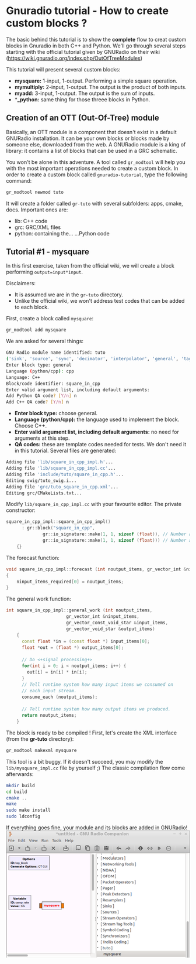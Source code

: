 # Gnuradio tutorial - How to create custom blocks ?

The basic behind this tutorial is to show the **complete** flow to creat custom blocks in Gnuradio in both C++ and Python. We'll go through several steps starting with the official tutorial given by GNURadio on their wiki (https://wiki.gnuradio.org/index.php/OutOfTreeModules)

This tutorial will present several custom blocks:

* **mysquare:** 1-input, 1-output. Performing a simple square operation.
* **mymultiply:** 2-input, 1-output. The output is the product of both inputs.
* **myadd:** 3-input, 1-output. The output is the sum of inputs.
* ***_python:** same thing for those threee blocks in Python.

## Creation of an OTT (Out-Of-Tree) module
Basically, an OTT module is a component that doesn't exist in a default GNURadio installation. It can be your own blocks or blocks made by someone else, downloaded from the web. A GNURadio module is a king of library: it contains a list of blocks that can be used in a GRC schematic.

You won't be alone in this adventure. A tool called `gr_modtool` will help you with the most important operations needed to create a custom block. In order to create a custom block called `gnuradio-tutorial`, type the following command:

```bash
gr_modtool newmod tuto
```

It will create a folder called `gr-tuto` with several subfolders: apps, cmake, docs. Important ones are:

* lib: C++ code
* grc: GRC/XML files
* python: containing the... ...Python code

## Tutorial #1 - mysquare

In this first exercise, taken from the official wiki, we will create a block performing `output=input*input`.

Disclaimers:
* It is assumed we are in the `gr-tuto` directory.
* Unlike the official wiki, we won't address test codes that can be added to each block.

First, create a block called `mysquare`:
```bash
gr_modtool add mysquare
```

We are asked for several things:
```bash
GNU Radio module name identified: tuto
('sink', 'source', 'sync', 'decimator', 'interpolator', 'general', 'tagged_stream', 'hier', 'noblock')
Enter block type: general
Language (python/cpp): cpp
Language: C++
Block/code identifier: square_in_cpp
Enter valid argument list, including default arguments: 
Add Python QA code? [Y/n] n
Add C++ QA code? [Y/n] n
```
* **Enter block type:** choose general.
* **Language (python/cpp):** the language used to implement the block. Choose C++.
* **Enter valid argument list, including default arguments:** no need for arguments at this step.
* **QA codes:** these are template codes needed for tests. We don't need it in this tutorial.
Several files are generated:
```bash
Adding file 'lib/square_in_cpp_impl.h'...
Adding file 'lib/square_in_cpp_impl.cc'...
Adding file 'include/tuto/square_in_cpp.h'...
Editing swig/tuto_swig.i...
Adding file 'grc/tuto_square_in_cpp.xml'...
Editing grc/CMakeLists.txt...
```
Modify `lib/square_in_cpp_impl.cc` with your favourite editor.
The private constructor:
```C++
square_in_cpp_impl::square_in_cpp_impl()
      : gr::block("square_in_cpp",
              gr::io_signature::make(1, 1, sizeof (float)), // Number and type of inputs
              gr::io_signature::make(1, 1, sizeof (float))) // Number and type of outputs
    {}
```
The forecast function:
```C++
void square_in_cpp_impl::forecast (int noutput_items, gr_vector_int &ninput_items_required)
{
    ninput_items_required[0] = noutput_items;
}
```
The general work function:
```C++
int square_in_cpp_impl::general_work (int noutput_items,
                       gr_vector_int &ninput_items,
                       gr_vector_const_void_star &input_items,
                       gr_vector_void_star &output_items)
    {
      const float *in = (const float *) input_items[0];
      float *out = (float *) output_items[0];

      // Do <+signal processing+>
      for(int i = 0; i < noutput_items; i++) {
        out[i] = in[i] * in[i];
      }
      // Tell runtime system how many input items we consumed on
      // each input stream.
      consume_each (noutput_items);

      // Tell runtime system how many output items we produced.
      return noutput_items;
    }
```
The block is ready to be compiled !
First, let's create the XML interface (from the **gr-tuto** directory):
```bash
gr_modtool makexml mysquare
```
This tool is a bit buggy. If it doesn't succeed, you may modify the `lib/mysquare_impl.cc` file by yourself ;)
The classic compilation flow come afterwards:
```bash
mkdir build
cd build
cmake ..
make
sudo make install
sudo ldconfig
```
If everything goes fine, your module and its blocks are added in GNURadio!
![grc_screen.png](https://raw.githubusercontent.com/pcotret/gnuradio-tutorial/master/img/grc_screen.png)
